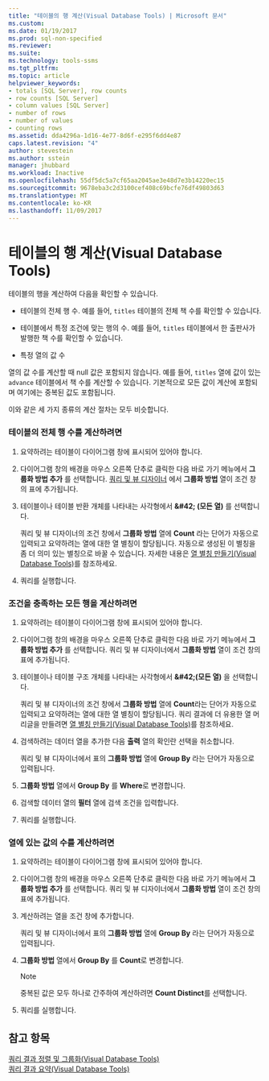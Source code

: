 ```yaml
---
title: "테이블의 행 계산(Visual Database Tools) | Microsoft 문서"
ms.custom: 
ms.date: 01/19/2017
ms.prod: sql-non-specified
ms.reviewer: 
ms.suite: 
ms.technology: tools-ssms
ms.tgt_pltfrm: 
ms.topic: article
helpviewer_keywords:
- totals [SQL Server], row counts
- row counts [SQL Server]
- column values [SQL Server]
- number of rows
- number of values
- counting rows
ms.assetid: dda4296a-1d16-4e77-8d6f-e295f6dd4e87
caps.latest.revision: "4"
author: stevestein
ms.author: sstein
manager: jhubbard
ms.workload: Inactive
ms.openlocfilehash: 55df5dc5a7cf65aa2045ae3e48d7e3b14220ec15
ms.sourcegitcommit: 9678eba3c2d3100cef408c69bcfe76df49803d63
ms.translationtype: MT
ms.contentlocale: ko-KR
ms.lasthandoff: 11/09/2017
---
```

# <a name="count-rows-in-a-table-visual-database-tools"></a>테이블의 행 계산(Visual Database Tools)
테이블의 행을 계산하여 다음을 확인할 수 있습니다.  
  
-   테이블의 전체 행 수. 예를 들어, `titles` 테이블의 전체 책 수를 확인할 수 있습니다.  
  
-   테이블에서 특정 조건에 맞는 행의 수. 예를 들어, `titles` 테이블에서 한 출판사가 발행한 책 수를 확인할 수 있습니다.  
  
-   특정 열의 값 수  
  
열의 값 수를 계산할 때 null 값은 포함되지 않습니다. 예를 들어, `titles` 열에 값이 있는 `advance` 테이블에서 책 수를 계산할 수 있습니다. 기본적으로 모든 값이 계산에 포함되며 여기에는 중복된 값도 포함됩니다.  
  
이와 같은 세 가지 종류의 계산 절차는 모두 비슷합니다.  
  
### <a name="to-count-all-the-rows-in-a-table"></a>테이블의 전체 행 수를 계산하려면  
  
1.  요약하려는 테이블이 다이어그램 창에 표시되어 있어야 합니다.  
  
2.  다이어그램 창의 배경을 마우스 오른쪽 단추로 클릭한 다음 바로 가기 메뉴에서 **그룹화 방법 추가** 를 선택합니다. [쿼리 및 뷰 디자이너](../../ssms/visual-db-tools/query-and-view-designer-tools-visual-database-tools.md) 에서 **그룹화 방법** 열이 조건 창의 표에 추가됩니다.  
  
3.  테이블이나 테이블 반환 개체를 나타내는 사각형에서 **\&#42; (모든 열)** 를 선택합니다.  
  
    쿼리 및 뷰 디자이너의 조건 창에서 **그룹화 방법** 열에 **Count** 라는 단어가 자동으로 입력되고 요약하려는 열에 대한 열 별칭이 할당됩니다. 자동으로 생성된 이 별칭을 좀 더 의미 있는 별칭으로 바꿀 수 있습니다. 자세한 내용은 [열 별칭 만들기&#40;Visual Database Tools&#41;](../../ssms/visual-db-tools/create-column-aliases-visual-database-tools.md)를 참조하세요.  
  
4.  쿼리를 실행합니다.  
  
### <a name="to-count-all-the-rows-that-meet-a-condition"></a>조건을 충족하는 모든 행을 계산하려면  
  
1.  요약하려는 테이블이 다이어그램 창에 표시되어 있어야 합니다.  
  
2.  다이어그램 창의 배경을 마우스 오른쪽 단추로 클릭한 다음 바로 가기 메뉴에서 **그룹화 방법 추가** 를 선택합니다. 쿼리 및 뷰 디자이너에서 **그룹화 방법** 열이 조건 창의 표에 추가됩니다.  
  
3.  테이블이나 테이블 구조 개체를 나타내는 사각형에서 **\&#42;(모든 열)** 을 선택합니다.  
  
    쿼리 및 뷰 디자이너의 조건 창에서 **그룹화 방법** 열에 **Count**라는 단어가 자동으로 입력되고 요약하려는 열에 대한 열 별칭이 할당됩니다. 쿼리 결과에 더 유용한 열 머리글을 만들려면 [열 별칭 만들기&#40;Visual Database Tools&#41;](../../ssms/visual-db-tools/create-column-aliases-visual-database-tools.md)를 참조하세요.  
  
4.  검색하려는 데이터 열을 추가한 다음 **출력** 열의 확인란 선택을 취소합니다.  
  
    쿼리 및 뷰 디자이너에서 표의 **그룹화 방법** 열에 **Group By** 라는 단어가 자동으로 입력됩니다.  
  
5.  **그룹화 방법** 열에서 **Group By** 를 **Where**로 변경합니다.  
  
6.  검색할 데이터 열의 **필터** 열에 검색 조건을 입력합니다.  
  
7.  쿼리를 실행합니다.  
  
### <a name="to-count-the-values-in-a-column"></a>열에 있는 값의 수를 계산하려면  
  
1.  요약하려는 테이블이 다이어그램 창에 표시되어 있어야 합니다.  
  
2.  다이어그램 창의 배경을 마우스 오른쪽 단추로 클릭한 다음 바로 가기 메뉴에서 **그룹화 방법 추가** 를 선택합니다. 쿼리 및 뷰 디자이너에서 **그룹화 방법** 열이 조건 창의 표에 추가됩니다.  
  
3.  계산하려는 열을 조건 창에 추가합니다.  
  
    쿼리 및 뷰 디자이너에서 표의 **그룹화 방법** 열에 **Group By** 라는 단어가 자동으로 입력됩니다.  
  
4.  **그룹화 방법** 열에서 **Group By** 를 **Count**로 변경합니다.  
  
    > [!NOTE]  
    > 중복된 값은 모두 하나로 간주하여 계산하려면 **Count Distinct**를 선택합니다.  
  
5.  쿼리를 실행합니다.  
  
## <a name="see-also"></a>참고 항목  
[쿼리 결과 정렬 및 그룹화&#40;Visual Database Tools&#41;](../../ssms/visual-db-tools/sort-and-group-query-results-visual-database-tools.md)  
[쿼리 결과 요약&#40;Visual Database Tools&#41;](../../ssms/visual-db-tools/summarize-query-results-visual-database-tools.md)  
  

